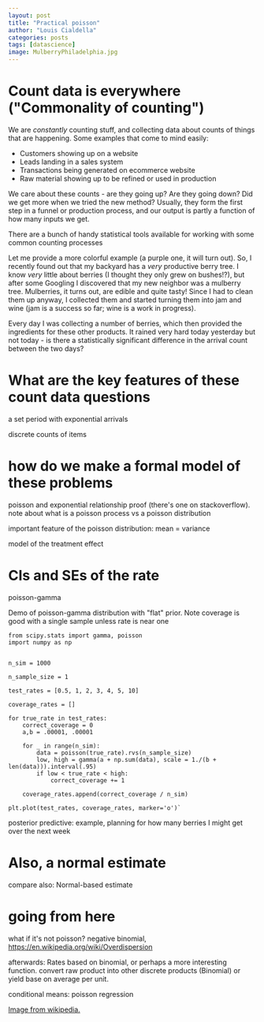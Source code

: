 ```yaml
---
layout: post
title: "Practical poisson"
author: "Louis Cialdella"
categories: posts
tags: [datascience]
image: MulberryPhiladelphia.jpg
---
```


# Count data is everywhere ("Commonality of counting")

We are _constantly_ counting stuff, and collecting data about counts of things that are happening. Some examples that come to mind easily:

* Customers showing up on a website
* Leads landing in a sales system
* Transactions being generated on ecommerce website
* Raw material showing up to be refined or used in production

We care about these counts - are they going up? Are they going down? Did we get more when we tried the new method? Usually, they form the first step in a funnel or production process, and our output is partly a function of how many inputs we get.

There are a bunch of handy statistical tools available for working with some common counting processes

Let me provide a more colorful example (a purple one, it will turn out). So, I recently found out that my backyard has a _very_ productive berry tree. I know _very_ little about berries (I thought they only grew on bushes!?), but after some Googling I discovered that my new neighbor was a mulberry tree. Mulberries, it turns out, are edible and quite tasty! Since I had to clean them up anyway, I collected them and started turning them into jam and wine (jam is a success so far; wine is a work in progress). 

Every day I was collecting a number of berries, which then provided the ingredients for these other products. It rained very hard today yesterday but not today - is there a statistically significant difference in the arrival count between the two days?

# What are the key features of these count data questions

a set period with exponential arrivals

discrete counts of items

# how do we make a formal model of these problems

poisson and exponential relationship proof (there's one on stackoverflow). note about what is a poisson process vs a poisson distribution

important feature of the poisson distribution: mean = variance

model of the treatment effect

# CIs and SEs of the rate

poisson-gamma

Demo of poisson-gamma distribution with "flat" prior. Note coverage is good with a single sample unless rate is near one

```
from scipy.stats import gamma, poisson
import numpy as np


n_sim = 1000

n_sample_size = 1

test_rates = [0.5, 1, 2, 3, 4, 5, 10]

coverage_rates = []

for true_rate in test_rates:
    correct_coverage = 0
    a,b = .00001, .00001
    
    for _ in range(n_sim):
        data = poisson(true_rate).rvs(n_sample_size)
        low, high = gamma(a + np.sum(data), scale = 1./(b + len(data))).interval(.95)
        if low < true_rate < high:
            correct_coverage += 1
    
    coverage_rates.append(correct_coverage / n_sim)
    
plt.plot(test_rates, coverage_rates, marker='o')`
```

posterior predictive: example, planning for how many berries I might get over the next week

# Also, a normal estimate 

compare also: Normal-based estimate

# going from here

what if it's not poisson? negative binomial, https://en.wikipedia.org/wiki/Overdispersion

afterwards: Rates based on binomial, or perhaps a more interesting function. convert raw product into other discrete products (Binomial) or yield base on average per unit.

conditional means: poisson regression


[Image from wikipedia.](https://commons.wikimedia.org/wiki/File:MulberryPhiladelphia.jpg)
